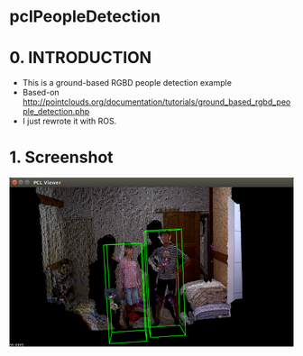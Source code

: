 # pclPeopleDetection

# 0. INTRODUCTION
* This is a ground-based RGBD people detection example
* Based-on http://pointclouds.org/documentation/tutorials/ground_based_rgbd_people_detection.php
* I just rewrote it with ROS.

# 1. Screenshot
![](https://github.com/wennycooper/pclPeopleDetection/blob/master/Screenshot%20from%202017-10-29%2012:44:13.png)
